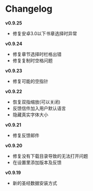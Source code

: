 Changelog
=========

**v0.9.25**

- 修复安卓3.0以下书章选择时异常

**v0.9.24**

- 修复章节选择时栏格出错
- 修复复制时空格问题

**v0.9.23**

- 修复可能的空指针

**v0.9.22**

- 恢复双指缩放(可以关闭)
- 反馈信件加入用户默认语言
- 隐藏真实字体大小

**v0.9.21**

- 修复反馈邮件

**v0.9.20**

- 修复没有下载目录导致的无法打开问题
- 在设置里添加版本及反馈

**v0.9.19**

- 新的圣经数据安装方式
